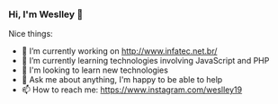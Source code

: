 ### Hi, I'm Weslley 👋

Nice things:

- 🔭 I’m currently working on http://www.infatec.net.br/
- 🌱 I’m currently learning technologies involving JavaScript and PHP
- 👯 I'm looking to learn new technologies
- 💬 Ask me about anything, I'm happy to be able to help
- 📫 How to reach me: https://www.instagram.com/weslley19

